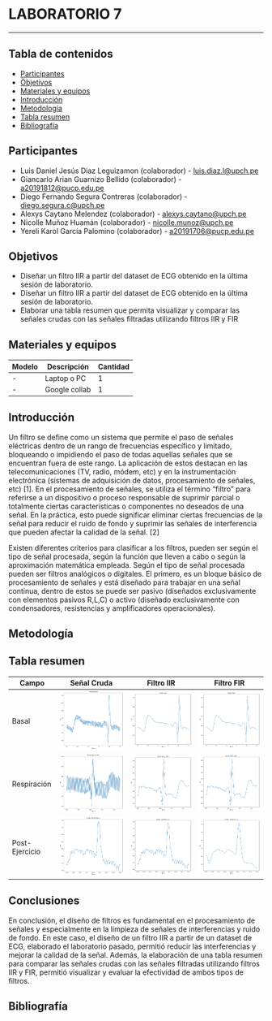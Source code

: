 # LABORATORIO 7
------------------------------------------------

## Tabla de contenidos
- [Participantes](#Participantes)
- [Öbjetivos](#Objetivos)
- [Materiales y equipos](#Materiales-y-equipos)
- [Introducción](#Introducción)
- [Metodología](#Metodología)
- [Tabla resumen](#Tabla-resumen)
- [Bibliografía](#Bibliografía)

## Participantes <br />
- Luis Daniel Jesús Diaz Leguizamon (colaborador) - luis.diaz.l@upch.pe <br />
- Giancarlo Arian Guarnizo Bellido (colaborador) - a20191812@pucp.edu.pe <br />
- Diego Fernando Segura Contreras (colaborador) - diego.segura.c@upch.pe <br />
- Alexys Caytano Melendez (colaborador) - alexys.caytano@upch.pe <br />
- Nicolle Muñoz Huamán (colaborador) - nicolle.munoz@upch.pe <br />
- Yereli Karol García Palomino (colaborador) - a20191706@pucp.edu.pe <br />

## Objetivos <br />
- Diseñar un filtro IIR a partir del dataset de ECG obtenido en la última sesión de laboratorio.
- Diseñar un filtro IIR a partir del dataset de ECG obtenido en la última sesión de laboratorio.
- Elaborar una tabla resumen que permita visualizar y comparar las señales crudas con las señales filtradas utilizando filtros IIR y FIR

## Materiales y equipos <br />
| Modelo         | Descripción       | Cantidad |
| ---            |     ---           |  ---     |
| -              | Laptop o PC       |     1    |
|    -           |    Google collab  |     1    |

## Introducción <br />
Un filtro se define como un sistema que permite el paso de señales eléctricas dentro de un rango de frecuencias específico y limitado, bloqueando o impidiendo el paso de todas aquellas señales que se encuentran fuera de este rango. La aplicación de estos destacan en las telecomunicaciones (TV, radio, módem, etc) y en la instrumentación electrónica (sistemas de adquisición de datos, procesamiento de señales, etc)  [1]. 
En el procesamiento de señales, se utiliza el término “filtro” para referirse a un dispositivo o proceso responsable de suprimir parcial o totalmente ciertas características o componentes no deseados de una señal. En la práctica, esto puede significar eliminar ciertas frecuencias de la señal para reducir el ruido de fondo y suprimir las señales de interferencia que pueden afectar la calidad de la señal. [2]

Existen diferentes criterios para clasificar a los filtros, pueden ser según el tipo de señal procesada, según la función que lleven a cabo o según la aproximación matemática empleada. 
Según el tipo de señal procesada pueden ser filtros analógicos o digitales. El primero, es un bloque básico de procesamiento de señales y está diseñado para trabajar en una señal continua, dentro de estos se puede ser pasivo (diseñados exclusivamente con elementos pasivos R,L,C) o activo (diseñado exclusivamente con condensadores, resistencias y amplificadores operacionales). 
## Metodología
## Tabla resumen  <br />

| Campo |Señal Cruda|Filtro IIR | Filtro FIR|
| ---   |     ---           |  ---     | ---     |
|Basal  | <img src="https://github.com/luisdiazl/introduccionse-alesbiomedicas_grupo1/blob/c0eadbc4a3c77b88653d4576dd2bacc788098ff1/imges/Lab%207/Cruda_Basal.png" width="100%" height="100%"> | <img src="https://github.com/luisdiazl/introduccionse-alesbiomedicas_grupo1/blob/c0eadbc4a3c77b88653d4576dd2bacc788098ff1/imges/Lab%207/IIR_Basal.png" width="100%" height="100%">  |  <img src="https://github.com/luisdiazl/introduccionse-alesbiomedicas_grupo1/blob/c0eadbc4a3c77b88653d4576dd2bacc788098ff1/imges/Lab%207/FIR_Basal.png" width="100%" height="100%"> |
|  Respiración | <img src="https://github.com/luisdiazl/introduccionse-alesbiomedicas_grupo1/blob/c0eadbc4a3c77b88653d4576dd2bacc788098ff1/imges/Lab%207/Cruda_Respiracion.png" width="100%" height="100%">|<img src="https://github.com/luisdiazl/introduccionse-alesbiomedicas_grupo1/blob/c0eadbc4a3c77b88653d4576dd2bacc788098ff1/imges/Lab%207/IIR_Respiracion.png" width="100%" height="100%">  |  <img src="https://github.com/luisdiazl/introduccionse-alesbiomedicas_grupo1/blob/c0eadbc4a3c77b88653d4576dd2bacc788098ff1/imges/Lab%207/FIR_Respiracion.png" width="100%" height="100%"> |
| Post-Ejercicio | <img src="https://github.com/luisdiazl/introduccionse-alesbiomedicas_grupo1/blob/c0eadbc4a3c77b88653d4576dd2bacc788098ff1/imges/Lab%207/Cruda_postEjercicio.png" width="100%" height="100%"> |      <img src="https://github.com/luisdiazl/introduccionse-alesbiomedicas_grupo1/blob/c0eadbc4a3c77b88653d4576dd2bacc788098ff1/imges/Lab%207/IIR_posEjercicio.png" width="100%" height="100%">   |      <img src="https://github.com/luisdiazl/introduccionse-alesbiomedicas_grupo1/blob/c0eadbc4a3c77b88653d4576dd2bacc788098ff1/imges/Lab%207/FIR_postEjercicio.png" width="100%" height="100%">    |

## Conclusiones
En conclusión, el diseño de filtros es fundamental en el procesamiento de señales y especialmente en la limpieza de señales de interferencias y ruido de fondo. En este caso, el diseño de un filtro IIR a partir de un dataset de ECG, elaborado el laboratorio pasado, permitió reducir las interferencias y mejorar la calidad de la señal. Además, la elaboración de una tabla resumen para comparar las señales crudas con las señales filtradas utilizando filtros IIR y FIR, permitió visualizar y evaluar la efectividad de ambos tipos de filtros. 
## Bibliografía
